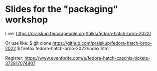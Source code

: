 Slides for the "packaging" workshop
===================================

Live: https://praiskup.fedorapeople.org/talks/fedora-hatch-brno-2022/

Or use like:
$ git clone https://github.com/praiskup/fedora-hatch-brno-2022
$ firefox fedora-hatch-brno-2022/index.html

Register: https://www.eventbrite.com/e/fedora-hatch-czechia-tickets-372817074907
